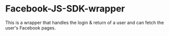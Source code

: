 Facebook-JS-SDK-wrapper
=======================

This is a wrapper that handles the login &amp; return of a user and can fetch the user's Facebook pages.